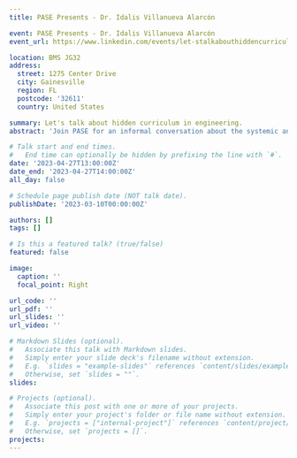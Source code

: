 ```yaml
---
title: PASE Presents - Dr. Idalis Villanueva Alarcón

event: PASE Presents - Dr. Idalis Villanueva Alarcón
event_url: https://www.linkedin.com/events/let-stalkabouthiddencurriculumi7051211283798360065/

location: BMS JG32
address:
  street: 1275 Center Drive
  city: Gainesville
  region: FL
  postcode: '32611'
  country: United States

summary: Let's talk about hidden curriculum in engineering.
abstract: 'Join PASE for an informal conversation about the systemic and structural messaging that impacts the educational experiences of engineering students.'

# Talk start and end times.
#   End time can optionally be hidden by prefixing the line with `#`.
date: '2023-04-27T13:00:00Z'
date_end: '2023-04-27T14:00:00Z'
all_day: false

# Schedule page publish date (NOT talk date).
publishDate: '2023-03-10T00:00:00Z'

authors: []
tags: []

# Is this a featured talk? (true/false)
featured: false

image:
  caption: ''
  focal_point: Right

url_code: ''
url_pdf: ''
url_slides: ''
url_video: ''

# Markdown Slides (optional).
#   Associate this talk with Markdown slides.
#   Simply enter your slide deck's filename without extension.
#   E.g. `slides = "example-slides"` references `content/slides/example-slides.md`.
#   Otherwise, set `slides = ""`.
slides:

# Projects (optional).
#   Associate this post with one or more of your projects.
#   Simply enter your project's folder or file name without extension.
#   E.g. `projects = ["internal-project"]` references `content/project/deep-learning/index.md`.
#   Otherwise, set `projects = []`.
projects:
---
```

